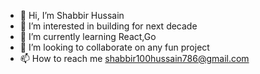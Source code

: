 - 👋 Hi, I’m Shabbir Hussain
- 👀 I’m interested in building for next decade
- 🌱 I’m currently learning React,Go
- 💞️ I’m looking to collaborate on any fun project
- 📫 How to reach me shabbir100hussain786@gmail.com

<!---
shabbir-hussain-git/shabbir-hussain-git is a ✨ special ✨ repository because its `README.md` (this file) appears on your GitHub profile.
You can click the Preview link to take a look at your changes.
--->
